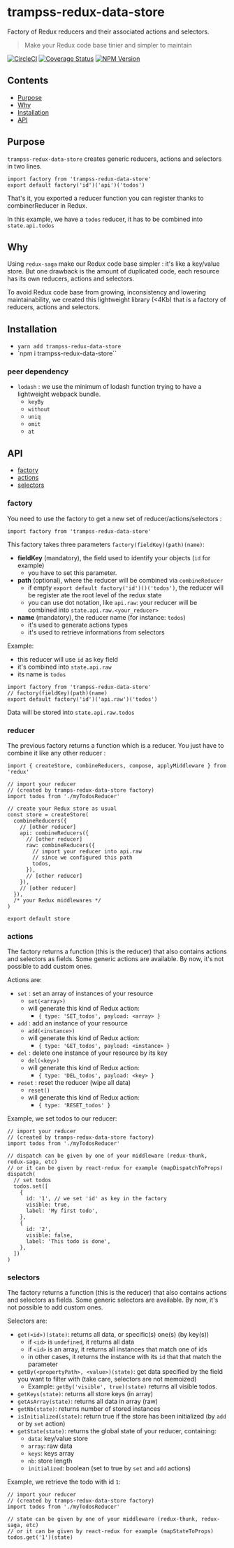 # trampss-redux-data-store

Factory of Redux reducers and their associated actions and selectors.
> Make your Redux code base tinier and simpler to maintain

[![CircleCI](https://circleci.com/gh/Trampss/trampss-redux-data-store.svg?style=shield)](https://circleci.com/gh/Trampss/trampss-redux-data-store) [![Coverage Status](https://coveralls.io/repos/github/Trampss/trampss-redux-data-store/badge.svg?branch=master)](https://coveralls.io/github/Trampss/trampss-redux-data-store?branch=master) [![NPM Version](https://badge.fury.io/js/trampss-redux-data-store.svg)](https://www.npmjs.com/package/trampss-redux-data-store)

## Contents
 - [Purpose](#purpose)
 - [Why](#why)
 - [Installation](#installation)
 - [API](#api)

## Purpose
`trampss-redux-data-store` creates generic reducers, actions and selectors in two lines.

```es6
import factory from 'trampss-redux-data-store'
export default factory('id')('api')('todos')
```
That's it, you exported a reducer function you can register thanks to combinerReducer in Redux.

In this example, we have a `todos` reducer, it has to be combined into `state.api.todos`

## Why
Using `redux-saga` make our Redux code base simpler : it's like a key/value store. But one drawback is the amount of duplicated code, each resource has its own reducers, actions and selectors.

To avoid Redux code base from growing, inconsistency and lowering maintainability, we created this lightweight library (<4Kb) that is a factory of reducers, actions and selectors.

## Installation
 - `yarn add trampss-redux-data-store`
 - `npm i trampss-redux-data-store``

### peer dependency
 - `lodash` : we use the minimum of lodash function trying to have a lightweight webpack bundle.
   - `keyBy`
   - `without`
   - `uniq`
   - `omit`
   - `at`

## API
 - [factory](#factory)
 - [actions](#actions)
 - [selectors](#selectors)

### factory
You need to use the factory to get a new set of reducer/actions/selectors :
```es6
import factory from 'trampss-redux-data-store'
```

This factory takes three parameters `factory(fieldKey)(path)(name)`:
 - **fieldKey** (mandatory), the field used to identify your objects (`id` for example)
   - you have to set this parameter.
 - **path** (optional), where the reducer will be combined via `combineReducer`
   - if empty `export default factory('id')()('todos')`, the reducer will be register ate the root level of the redux state
   - you can use dot notation, like `api.raw`: your reducer will be combined into `state.api.raw.<your_reducer>`
 - **name** (mandatory), the reducer name (for instance: `todos`)
   - it's used to generate actions types
   - it's used to retrieve informations from selectors

Example:
 - this reducer will use `id` as key field
 - it's combined into `state.api.raw`
 - its name is `todos`
```es6
import factory from 'trampss-redux-data-store'
// factory(fieldKey)(path)(name)
export default factory('id')('api.raw')('todos')
```

Data will be stored into `state.api.raw.todos`

### reducer
The previous factory returns a function which is a reducer.
You just have to combine it like any other reducer :
```es6
import { createStore, combineReducers, compose, applyMiddleware } from 'redux'

// import your reducer
// (created by tramps-redux-data-store factory)
import todos from './myTodosReducer'

// create your Redux store as usual
const store = createStore(
  combineReducers({
    // [other reducer]
    api: combineReducers({
      // [other reducer]
      raw: combineReducers({
        // import your reducer into api.raw
        // since we configured this path
        todos,
      }),
      // [other reducer]
    }),
    // [other reducer]
  }),
  /* your Redux middlewares */
)

export default store
```

### actions
The factory returns a function (this is the reducer) that also contains actions and selectors as fields.
Some generic actions are available. By now, it's not possible to add custom ones.

Actions are:
 - `set` : set an array of instances of your resource
   - `set(<array>)`
   - will generate this kind of Redux action:
     - `{ type: 'SET_todos', payload: <array> }`
 - `add` : add an instance of your resource
   - `add(<instance>)`
   - will generate this kind of Redux action:
     - `{ type: 'GET_todos', payload: <instance> }`
 - `del` : delete one instance of your resource by its key
   - `del(<key>)`
   - will generate this kind of Redux action:
     - `{ type: 'DEL_todos', payload: <key> }`
 - `reset` : reset the reducer (wipe all data)
   - `reset()`
   - will generate this kind of Redux action:
     - `{ type: 'RESET_todos' }`

Example, we set todos to our reducer:
```es6
// import your reducer
// (created by tramps-redux-data-store factory)
import todos from './myTodosReducer'

// dispatch can be given by one of your middleware (redux-thunk, redux-saga, etc)
// or it can be given by react-redux for example (mapDispatchToProps)
dispatch(
  // set todos
  todos.set([
    {
      id: '1', // we set 'id' as key in the factory
      visible: true,
      label: 'My first todo',
    },
    {
      id: '2',
      visible: false,
      label: 'This todo is done',
    },
  ])
)

```

### selectors
The factory returns a function (this is the reducer) that also contains actions and selectors as fields.
Some generic selectors are available. By now, it's not possible to add custom ones.

Selectors are:
 - `get(<id>)(state)`: returns all data, or specific(s) one(s) (by key(s))
   - if `<id>` is `undefined`, it returns all data
   - if `<id>` is an array, it returns all instances that match one of ids
   - in other cases, it returns the instance with its `id` that that match the parameter
 - `getBy(<propertyPath>, <value>)(state)`: get data specified by the field you want to filter with (take care, selectors are not memoized)
   - Example: `getBy('visible', true)(state)` returns all visible todos.
 - `getKeys(state)`: returns all store keys (in array)
 - `getAsArray(state)`: returns all data in array (raw)
 - `getNb(state)`:  returns number of stored instances
 - `isInitialized(state)`: return true if the store has been initialized (by `add` or by `set` action)
 - `getState(state)`: returns the global state of your reducer, containing:
   - `data`: key/value store
   - `array`: raw data
   - `keys`: keys array
   - `nb`: store length
   - `initialized`: boolean (set to true by `set` and `add` actions)

Example, we retrieve the todo with id `1`:
```es6
// import your reducer
// (created by tramps-redux-data-store factory)
import todos from './myTodosReducer'

// state can be given by one of your middleware (redux-thunk, redux-saga, etc)
// or it can be given by react-redux for example (mapStateToProps)
todos.get('1')(state)

```
